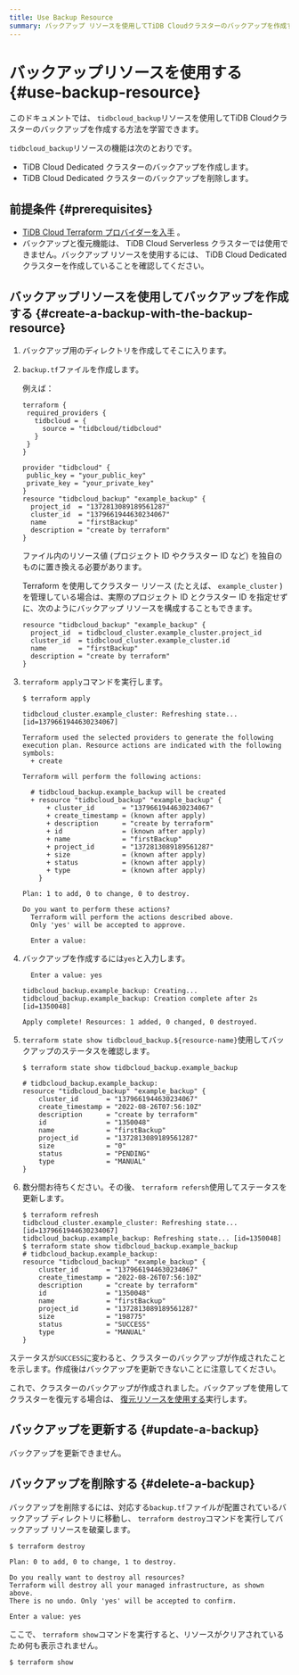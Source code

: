 ```yaml
---
title: Use Backup Resource
summary: バックアップ リソースを使用してTiDB Cloudクラスターのバックアップを作成する方法を学習します。
---
```


# バックアップリソースを使用する {#use-backup-resource}

このドキュメントでは、 `tidbcloud_backup`リソースを使用してTiDB Cloudクラスターのバックアップを作成する方法を学習できます。

`tidbcloud_backup`リソースの機能は次のとおりです。

-   TiDB Cloud Dedicated クラスターのバックアップを作成します。
-   TiDB Cloud Dedicated クラスターのバックアップを削除します。

## 前提条件 {#prerequisites}

-   [TiDB Cloud Terraform プロバイダーを入手](/tidb-cloud/terraform-get-tidbcloud-provider.md) 。
-   バックアップと復元機能は、 TiDB Cloud Serverless クラスターでは使用できません。バックアップ リソースを使用するには、 TiDB Cloud Dedicated クラスターを作成していることを確認してください。

## バックアップリソースを使用してバックアップを作成する {#create-a-backup-with-the-backup-resource}

1.  バックアップ用のディレクトリを作成してそこに入ります。

2.  `backup.tf`ファイルを作成します。

    例えば：

        terraform {
         required_providers {
           tidbcloud = {
             source = "tidbcloud/tidbcloud"
           }
         }
        }

        provider "tidbcloud" {
         public_key = "your_public_key"
         private_key = "your_private_key"
        }
        resource "tidbcloud_backup" "example_backup" {
          project_id  = "1372813089189561287"
          cluster_id  = "1379661944630234067"
          name        = "firstBackup"
          description = "create by terraform"
        }

    ファイル内のリソース値 (プロジェクト ID やクラスター ID など) を独自のものに置き換える必要があります。

    Terraform を使用してクラスター リソース (たとえば、 `example_cluster` ) を管理している場合は、実際のプロジェクト ID とクラスター ID を指定せずに、次のようにバックアップ リソースを構成することもできます。

        resource "tidbcloud_backup" "example_backup" {
          project_id  = tidbcloud_cluster.example_cluster.project_id
          cluster_id  = tidbcloud_cluster.example_cluster.id
          name        = "firstBackup"
          description = "create by terraform"
        }

3.  `terraform apply`コマンドを実行します。

        $ terraform apply

        tidbcloud_cluster.example_cluster: Refreshing state... [id=1379661944630234067]

        Terraform used the selected providers to generate the following execution plan. Resource actions are indicated with the following symbols:
          + create

        Terraform will perform the following actions:

          # tidbcloud_backup.example_backup will be created
          + resource "tidbcloud_backup" "example_backup" {
              + cluster_id       = "1379661944630234067"
              + create_timestamp = (known after apply)
              + description      = "create by terraform"
              + id               = (known after apply)
              + name             = "firstBackup"
              + project_id       = "1372813089189561287"
              + size             = (known after apply)
              + status           = (known after apply)
              + type             = (known after apply)
            }

        Plan: 1 to add, 0 to change, 0 to destroy.

        Do you want to perform these actions?
          Terraform will perform the actions described above.
          Only 'yes' will be accepted to approve.

          Enter a value:

4.  バックアップを作成するには`yes`と入力します。

    ```
      Enter a value: yes

    tidbcloud_backup.example_backup: Creating...
    tidbcloud_backup.example_backup: Creation complete after 2s [id=1350048]

    Apply complete! Resources: 1 added, 0 changed, 0 destroyed.

    ```

5.  `terraform state show tidbcloud_backup.${resource-name}`使用してバックアップのステータスを確認します。

        $ terraform state show tidbcloud_backup.example_backup

        # tidbcloud_backup.example_backup:
        resource "tidbcloud_backup" "example_backup" {
            cluster_id       = "1379661944630234067"
            create_timestamp = "2022-08-26T07:56:10Z"
            description      = "create by terraform"
            id               = "1350048"
            name             = "firstBackup"
            project_id       = "1372813089189561287"
            size             = "0"
            status           = "PENDING"
            type             = "MANUAL"
        }

6.  数分間お待ちください。その後、 `terraform refersh`使用してステータスを更新します。

        $ terraform refresh
        tidbcloud_cluster.example_cluster: Refreshing state... [id=1379661944630234067]
        tidbcloud_backup.example_backup: Refreshing state... [id=1350048]
        $ terraform state show tidbcloud_backup.example_backup
        # tidbcloud_backup.example_backup:
        resource "tidbcloud_backup" "example_backup" {
            cluster_id       = "1379661944630234067"
            create_timestamp = "2022-08-26T07:56:10Z"
            description      = "create by terraform"
            id               = "1350048"
            name             = "firstBackup"
            project_id       = "1372813089189561287"
            size             = "198775"
            status           = "SUCCESS"
            type             = "MANUAL"
        }

ステータスが`SUCCESS`に変わると、クラスターのバックアップが作成されたことを示します。作成後はバックアップを更新できないことに注意してください。

これで、クラスターのバックアップが作成されました。バックアップを使用してクラスターを復元する場合は、 [復元リソースを使用する](/tidb-cloud/terraform-use-restore-resource.md)実行します。

## バックアップを更新する {#update-a-backup}

バックアップを更新できません。

## バックアップを削除する {#delete-a-backup}

バックアップを削除するには、対応する`backup.tf`ファイルが配置されているバックアップ ディレクトリに移動し、 `terraform destroy`コマンドを実行してバックアップ リソースを破棄します。

    $ terraform destroy

    Plan: 0 to add, 0 to change, 1 to destroy.

    Do you really want to destroy all resources?
    Terraform will destroy all your managed infrastructure, as shown above.
    There is no undo. Only 'yes' will be accepted to confirm.

    Enter a value: yes

ここで、 `terraform show`コマンドを実行すると、リソースがクリアされているため何も表示されません。

    $ terraform show
